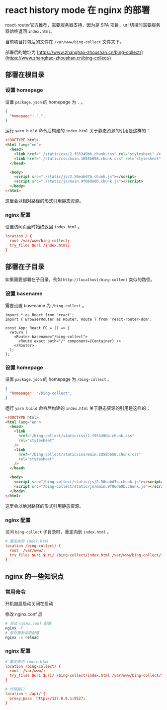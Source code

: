 # react history mode 在 nginx 的部署

react-router官方推荐，需要服务器支持，因为是 SPA 项目，url 切换时需要服务器始终返回 `index.html`。

当前项目打包后的文件在 `/var/www/bing-collect` 文件夹下。

部署后的地址为 [https://www.zhanghao-zhoushan.cn/bing-collect/](https://www.zhanghao-zhoushan.cn/bing-collect/)

## 部署在根目录

### 设置 homepage

设置 `package.json` 的 homepage 为 `.` 。

```json
{
  "homepage": ".",
}

```

运行 `yarn build` 命令后构建的 `index.html` 关于静态资源的引用是这样的：

```html
<!DOCTYPE html>
<html lang="en">
  <head>
    <link href="./static/css/2.f55349bb.chunk.css" rel="stylesheet" />
    <link href="./static/css/main.1858b658.chunk.css" rel="stylesheet" />
  </head>

  <body>
    <script src="./static/js/2.50eabd7b.chunk.js"></script>
    <script src="./static/js/main.9f06de0b.chunk.js"></script>
  </body>
</html>
```

这里会以相对路径的形式引用静态资源。

### nginx 配置

设置访问页面时始终返回 `index.html` 。

```conf
location / {
  root /var/www/bing-collect;
  try_files $uri /index.html;
}
```

## 部署在子目录

如果需要部署在子目录，例如 `http://localhost/bing-collect` 类似的路径。

### 设置 basename

需要设置 basename 为 `/bing-collect` 。

```tsx
import * as React from 'react';
import { BrowserRouter as Router, Route } from 'react-router-dom';

const App: React.FC = () => {
  return (
    <Router basename="/bing-collect">
      <Route exact path="/" component={Container} />
    </Router>
  );
};
```

### 设置 homepage

设置 `package.json` 的 homepage 为 `/bing-collect` 。

```json
{
  "homepage": "/bing-collect",
}
```

运行 `yarn build` 命令后构建的 `index.html` 关于静态资源的引用是这样的：

```html
<!DOCTYPE html>
<html lang="en">
  <head>
    <link
      href="/bing-collect/static/css/2.f55349bb.chunk.css"
      rel="stylesheet"
    />
    <link
      href="/bing-collect/static/css/main.1858b658.chunk.css"
      rel="stylesheet"
    />
  </head>

  <body>
    <script src="/bing-collect/static/js/2.50eabd7b.chunk.js"></script>
    <script src="/bing-collect/static/js/main.9f06de0b.chunk.js"></script>
  </body>
</html>
```

这里会以绝对路径的形式引用静态资源。

### nginx 配置

访问 `bing-collect` 子目录时，重定向到 `index.html` 。

```conf
# 重定向到 index.html
location /bing-collect/ {
  root  /var/www/;
  try_files $uri $uri/ /bing-collect/index.html /var/www/bing-collect/index.html;
}
```

## nginx 的一些知识点

### 常用命令

开机自启启动关闭在启动

修改 nginx.conf 后

```bash
# 测试 nginx.conf 配置
nginx -t
# 保存重新读取配置
nginx -s reload
```

### nginx 配置

```conf
# 重定向到 index.html
location /bing-collect/ {
  root  /var/www/;
  try_files $uri $uri/ /bing-collect/index.html /var/www/bing-collect/index.html;
}

# 代理接口
location ~ /api/ {
  proxy_pass  http://127.0.0.1:9527;
}
```
